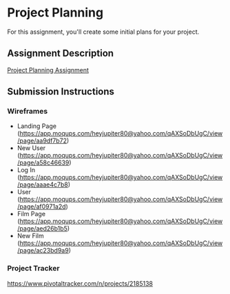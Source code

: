 # Project Planning
For this assignment, you'll create some initial plans for your project.

## Assignment Description
[Project Planning Assignment](https://education.launchcode.org/liftoff/assignments/planning/)

## Submission Instructions

### Wireframes

* Landing Page (https://app.moqups.com/heyjupiter80@yahoo.com/qAXSoDbUgC/view/page/aa9df7b72)
* New User (https://app.moqups.com/heyjupiter80@yahoo.com/qAXSoDbUgC/view/page/a58c46639)
* Log In (https://app.moqups.com/heyjupiter80@yahoo.com/qAXSoDbUgC/view/page/aaae4c7b8)
* User (https://app.moqups.com/heyjupiter80@yahoo.com/qAXSoDbUgC/view/page/af0971a2d)
* Film Page (https://app.moqups.com/heyjupiter80@yahoo.com/qAXSoDbUgC/view/page/aed26b1b5)
* New Film (https://app.moqups.com/heyjupiter80@yahoo.com/qAXSoDbUgC/view/page/ac23bd9a9)

### Project Tracker

https://www.pivotaltracker.com/n/projects/2185138